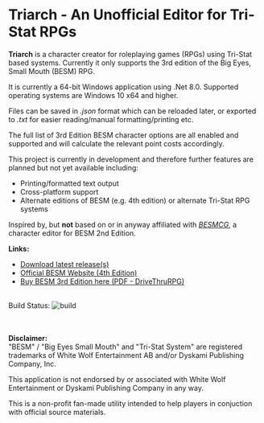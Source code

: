# Triarch - An Unofficial Editor for Tri-Stat RPGs

**Triarch** is a character creator for roleplaying games (RPGs) using Tri-Stat based systems.  Currently it only supports the 3rd edition of the Big Eyes, Small Mouth (BESM) RPG. 

It is currently a 64-bit Windows application using .Net 8.0.  Supported operating systems are Windows 10 x64 and higher.

Files can be saved in _.json_ format which can be reloaded later, or exported to _.txt_ for easier reading/manual formatting/printing etc.

The full list of 3rd Edition BESM character options are all enabled and supported and will calculate the relevant point costs accordingly.

This project is currently in development and therefore further features are planned but not yet available including:
* Printing/formatted text output
* Cross-platform support
* Alternate editions of BESM (e.g. 4th edition) or alternate Tri-Stat RPG systems

Inspired by, but **not** based on or in anyway affiliated with _[BESMCG](https://web.archive.org/web/20220422154557/http://www.technofetish.net/index.html)_, a character editor for BESM 2nd Edition.

**Links:**
* [Download latest release(s)](https://github.com/mikethemage/Triarch/releases)
* [Official BESM Website (4th Edition)](https://BESM4.life)
* [Buy BESM 3rd Edition here (PDF - DriveThruRPG)](https://www.drivethrurpg.com/product/24482/BESM-Big-Eyes-Small-Mouth-3rd-Edition)

\
Build Status:  ![build](https://github.com/mikethemage/Triarch/actions/workflows/main.yml/badge.svg)

\
\
**Disclaimer:**\
"BESM" / "Big Eyes Small Mouth" and "Tri-Stat System" are registered trademarks of White Wolf Entertainment AB and/or Dyskami Publishing Company, Inc.

This application is not endorsed by or associated with White Wolf Entertainment or Dyskami Publishing Company in any way.  

This is a non-profit fan-made utility intended to help players in conjuction with official source materials.
